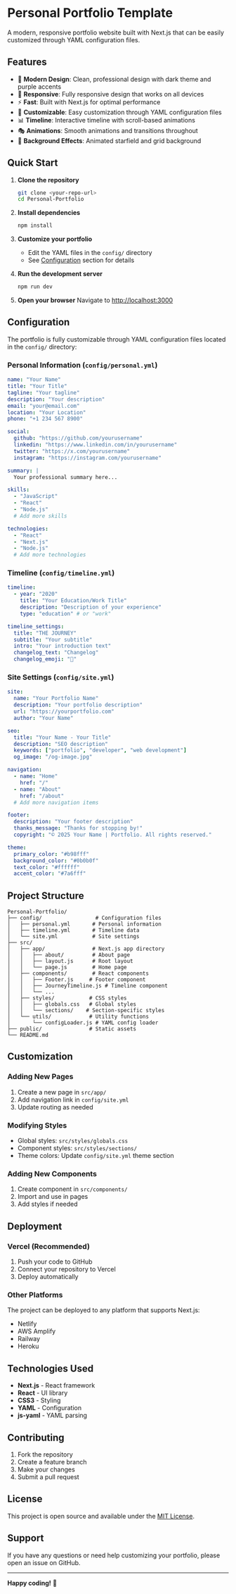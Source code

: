 # Personal Portfolio Template

A modern, responsive portfolio website built with Next.js that can be easily customized through YAML configuration files.

## Features

- 🌟 **Modern Design**: Clean, professional design with dark theme and purple accents
- 📱 **Responsive**: Fully responsive design that works on all devices
- ⚡ **Fast**: Built with Next.js for optimal performance
- 🎨 **Customizable**: Easy customization through YAML configuration files
- 📊 **Timeline**: Interactive timeline with scroll-based animations
- 🎭 **Animations**: Smooth animations and transitions throughout
- 🌌 **Background Effects**: Animated starfield and grid background

## Quick Start

1. **Clone the repository**
   ```bash
   git clone <your-repo-url>
   cd Personal-Portfolio
   ```

2. **Install dependencies**
   ```bash
   npm install
   ```

3. **Customize your portfolio**
   - Edit the YAML files in the `config/` directory
   - See [Configuration](#configuration) section for details

4. **Run the development server**
   ```bash
   npm run dev
   ```

5. **Open your browser**
   Navigate to [http://localhost:3000](http://localhost:3000)

## Configuration

The portfolio is fully customizable through YAML configuration files located in the `config/` directory:

### Personal Information (`config/personal.yml`)

```yaml
name: "Your Name"
title: "Your Title"
tagline: "Your tagline"
description: "Your description"
email: "your@email.com"
location: "Your Location"
phone: "+1 234 567 8900"

social:
  github: "https://github.com/yourusername"
  linkedin: "https://www.linkedin.com/in/yourusername"
  twitter: "https://x.com/yourusername"
  instagram: "https://instagram.com/yourusername"

summary: |
  Your professional summary here...

skills:
  - "JavaScript"
  - "React"
  - "Node.js"
  # Add more skills

technologies:
  - "React"
  - "Next.js"
  - "Node.js"
  # Add more technologies
```

### Timeline (`config/timeline.yml`)

```yaml
timeline:
  - year: "2020"
    title: "Your Education/Work Title"
    description: "Description of your experience"
    type: "education" # or "work"

timeline_settings:
  title: "THE JOURNEY"
  subtitle: "Your subtitle"
  intro: "Your introduction text"
  changelog_text: "Changelog"
  changelog_emoji: "🎉"
```

### Site Settings (`config/site.yml`)

```yaml
site:
  name: "Your Portfolio Name"
  description: "Your portfolio description"
  url: "https://yourportfolio.com"
  author: "Your Name"

seo:
  title: "Your Name - Your Title"
  description: "SEO description"
  keywords: ["portfolio", "developer", "web development"]
  og_image: "/og-image.jpg"

navigation:
  - name: "Home"
    href: "/"
  - name: "About"
    href: "/about"
  # Add more navigation items

footer:
  description: "Your footer description"
  thanks_message: "Thanks for stopping by!"
  copyright: "© 2025 Your Name | Portfolio. All rights reserved."

theme:
  primary_color: "#b98fff"
  background_color: "#0b0b0f"
  text_color: "#ffffff"
  accent_color: "#7a6fff"
```

## Project Structure

```
Personal-Portfolio/
├── config/                 # Configuration files
│   ├── personal.yml       # Personal information
│   ├── timeline.yml       # Timeline data
│   └── site.yml           # Site settings
├── src/
│   ├── app/               # Next.js app directory
│   │   ├── about/         # About page
│   │   ├── layout.js      # Root layout
│   │   └── page.js        # Home page
│   ├── components/        # React components
│   │   ├── Footer.js     # Footer component
│   │   ├── JourneyTimeline.js # Timeline component
│   │   └── ...
│   ├── styles/           # CSS styles
│   │   ├── globals.css   # Global styles
│   │   └── sections/    # Section-specific styles
│   └── utils/            # Utility functions
│       └── configLoader.js # YAML config loader
├── public/               # Static assets
└── README.md
```

## Customization

### Adding New Pages

1. Create a new page in `src/app/`
2. Add navigation link in `config/site.yml`
3. Update routing as needed

### Modifying Styles

- Global styles: `src/styles/globals.css`
- Component styles: `src/styles/sections/`
- Theme colors: Update `config/site.yml` theme section

### Adding New Components

1. Create component in `src/components/`
2. Import and use in pages
3. Add styles if needed

## Deployment

### Vercel (Recommended)

1. Push your code to GitHub
2. Connect your repository to Vercel
3. Deploy automatically

### Other Platforms

The project can be deployed to any platform that supports Next.js:
- Netlify
- AWS Amplify
- Railway
- Heroku

## Technologies Used

- **Next.js** - React framework
- **React** - UI library
- **CSS3** - Styling
- **YAML** - Configuration
- **js-yaml** - YAML parsing

## Contributing

1. Fork the repository
2. Create a feature branch
3. Make your changes
4. Submit a pull request

## License

This project is open source and available under the [MIT License](LICENSE).

## Support

If you have any questions or need help customizing your portfolio, please open an issue on GitHub.

---

**Happy coding!** 🚀